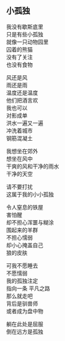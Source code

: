 ## 小孤独

我没有歇斯底里  
只是有些小孤独  
就像一只动物园里  
囚着的熊猫  
没有了关注  
也没有食物


风还是风  
雨还是雨  
温度还是温度  
他们把酒言欢  
我也可以  
对影成单  
洪水一遍又一遍  
冲洗着城市  
钢筋混凝土


我想坐在郊外  
想坐在风中  
干爽的风和干净的雨水  
干净的天空


请不要打扰  
这属于我的小小孤独


令人窒息的铁屋  
害怕醒  
却不担心浑噩与糊涂  
围起来的羊群  
不担心懦弱  
却小心掩盖自己  
狼的皮肤


可我不愿睡去  
不愿懦弱  
我的孤独注定  
指向一条 平凡之路  
那么就走吧  
背后是驯兽师  
或者成为盘中物


躺在此处是屈服  
倒在远方是孤独